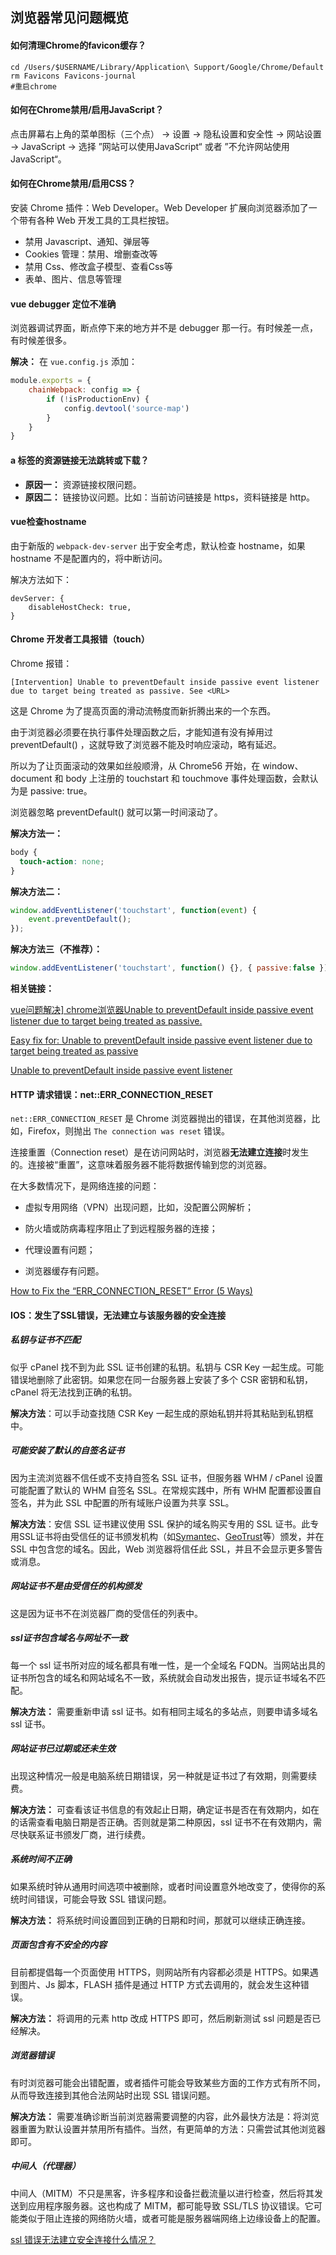## 浏览器常见问题概览

#### 如何清理Chrome的favicon缓存？

```shell
cd /Users/$USERNAME/Library/Application\ Support/Google/Chrome/Default
rm Favicons Favicons-journal
#重启chrome
```

#### 如何在Chrome禁用/启用JavaScript？

点击屏幕右上角的菜单图标（三个点） -> 设置 -> 隐私设置和安全性 -> 网站设置 -> JavaScript -> 选择 ”网站可以使用JavaScript“ 或者 ”不允许网站使用JavaScript“。

#### 如何在Chrome禁用/启用CSS？

安装 Chrome 插件：Web Developer。Web Developer 扩展向浏览器添加了一个带有各种 Web 开发工具的工具栏按钮。

* 禁用 Javascript、通知、弹层等
* Cookies 管理：禁用、增删查改等
* 禁用 Css、修改盒子模型、查看Css等
* 表单、图片、信息等管理

#### vue debugger 定位不准确

浏览器调试界面，断点停下来的地方并不是 debugger 那一行。有时候差一点，有时候差很多。

**解决：** 在 `vue.config.js` 添加：

```js
module.exports = {
    chainWebpack: config => {
        if (!isProductionEnv) {
            config.devtool('source-map')
        }
    }
}
```

#### a 标签的资源链接无法跳转或下载？

* **原因一：** 资源链接权限问题。
* **原因二：** 链接协议问题。比如：当前访问链接是 https，资料链接是 http。

#### vue检查hostname

由于新版的 `webpack-dev-server` 出于安全考虑，默认检查 hostname，如果 hostname 不是配置内的，将中断访问。

解决方法如下：

```shell
devServer: {
	disableHostCheck: true,
}
```

#### Chrome 开发者工具报错（touch）

Chrome 报错：

```shell
[Intervention] Unable to preventDefault inside passive event listener due to target being treated as passive. See <URL>
```

这是 Chrome 为了提高页面的滑动流畅度而新折腾出来的一个东西。

由于浏览器必须要在执行事件处理函数之后，才能知道有没有掉用过 preventDefault() ，这就导致了浏览器不能及时响应滚动，略有延迟。

所以为了让页面滚动的效果如丝般顺滑，从 Chrome56 开始，在 window、document 和 body 上注册的 touchstart 和 touchmove 事件处理函数，会默认为是 passive: true。

浏览器忽略 preventDefault() 就可以第一时间滚动了。

**解决方法一：**

```css
body {
  touch-action: none;
}
```
**解决方法二：**

```javascript
window.addEventListener('touchstart', function(event) {
    event.preventDefault();
});
```
**解决方法三（不推荐）：**

```javascript
window.addEventListener('touchstart', function() {}, { passive:false })
```

**相关链接：**

[vue问题解决\] chrome浏览器Unable to preventDefault inside passive event listener due to target being treated as passive.](https://www.cnblogs.com/L-xmin/p/12495065.html)

[Easy fix for: Unable to preventDefault inside passive event listener due to target being treated as passive](https://www.uriports.com/blog/easy-fix-for-unable-to-preventdefault-inside-passive-event-listener/)

[Unable to preventDefault inside passive event listener](https://stackoverflow.com/questions/42101723/unable-to-preventdefault-inside-passive-event-listener)

#### HTTP 请求错误：net::ERR_CONNECTION_RESET

`net::ERR_CONNECTION_RESET` 是 Chrome 浏览器抛出的错误，在其他浏览器，比如，Firefox，则抛出 `The connection was reset` 错误。

连接重置（Connection reset）是在访问网站时，浏览器**无法建立连接**时发生的。连接被“重置”，这意味着服务器不能将数据传输到您的浏览器。 

在大多数情况下，是网络连接的问题：

* 虚拟专用网络（VPN）出现问题，比如，没配置公网解析；

* 防火墙或防病毒程序阻止了到远程服务器的连接；

* 代理设置有问题；

* 浏览器缓存有问题。 

[How to Fix the “ERR_CONNECTION_RESET” Error (5 Ways)](https://kinsta.com/knowledgebase/err_connection_reset/#:~:text=If%20you%20run%20into%20the,else%20that's%20blocking%20the%20connection.)

#### IOS：发生了SSL错误，无法建立与该服务器的安全连接

##### 私钥与证书不匹配

似乎 cPanel 找不到为此 SSL 证书创建的私钥。私钥与 CSR Key 一起生成。可能错误地删除了此密钥。如果您在同一台服务器上安装了多个 CSR 密钥和私钥，cPanel 将无法找到正确的私钥。

**解决方法**：可以手动查找随 CSR Key 一起生成的原始私钥并将其粘贴到私钥框中。

##### 可能安装了默认的自签名证书

因为主流浏览器不信任或不支持自签名 SSL 证书，但服务器 WHM / cPanel 设置可能配置了默认的 WHM 自签名 SSL。在常规实践中，所有 WHM 配置都设置自签名，并为此 SSL 中配置的所有域账户设置为共享 SSL。

**解决方法**：安信 SSL 证书建议使用 SSL 保护的域名购买专用的 SSL 证书。此专用SSL证书将由受信任的证书颁发机构（如[Symantec](https://link.zhihu.com/?target=https%3A//www.anxinssl.com/symantec/)、[GeoTrust](https://link.zhihu.com/?target=https%3A//www.anxinssl.com/geotrust/)等）颁发，并在 SSL 中包含您的域名。因此，Web 浏览器将信任此 SSL，并且不会显示更多警告或消息。

##### 网站证书不是由受信任的机构颁发

这是因为证书不在浏览器厂商的受信任的列表中。

##### ssl证书包含域名与网址不一致

每一个 ssl 证书所对应的域名都具有唯一性，是一个全域名 FQDN。当网站出具的证书所包含的域名和网站域名不一致，系统就会自动发出报告，提示证书域名不匹配。

**解决方法：** 需要重新申请 ssl 证书。如有相同主域名的多站点，则要申请多域名 ssl 证书。

##### 网站证书已过期或还未生效

出现这种情况一般是电脑系统日期错误，另一种就是证书过了有效期，则需要续费。

**解决方法：** 可查看该证书信息的有效起止日期，确定证书是否在有效期内，如在的话需查看电脑日期是否正确。否则就是第二种原因，ssl 证书不在有效期内，需尽快联系证书颁发厂商，进行续费。

##### 系统时间不正确

如果系统时钟从通用时间选项中被删除，或者时间设置意外地改变了，使得你的系统时间错误，可能会导致 SSL 错误问题。

**解决方法：** 将系统时间设置回到正确的日期和时间，那就可以继续正确连接。

##### 页面包含有不安全的内容

目前都提倡每一个页面使用 HTTPS，则网站所有内容都必须是 HTTPS。如果遇到图片、Js 脚本，FLASH 插件是通过 HTTP 方式去调用的，就会发生这种错误。

**解决方法：** 将调用的元素 http 改成 HTTPS 即可，然后刷新测试 ssl 问题是否已经解决。

##### 浏览器错误

有时浏览器可能会出错配置，或者插件可能会导致某些方面的工作方式有所不同，从而导致连接到其他合法网站时出现 SSL 错误问题。

**解决方法：** 需要准确诊断当前浏览器需要调整的内容，此外最快方法是：将浏览器重置为默认设置并禁用所有插件。当然，有更简单的方法：只需尝试其他浏览器即可。

##### 中间人（代理器）

中间人（MITM）不只是黑客，许多程序和设备拦截流量以进行检查，然后将其发送到应用程序服务器。这也构成了 MITM，都可能导致 SSL/TLS 协议错误。它可能类似于阻止连接的网络防火墙，或者可能是服务器端网络上边缘设备上的配置。

[ssl 错误无法建立安全连接什么情况？](https://www.zhihu.com/question/484483230)